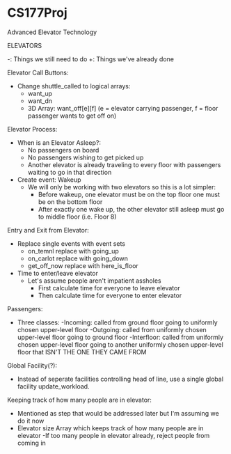 # CS177Proj
Advanced Elevator Technology

ELEVATORS  

-: Things we still need to do
+: Things we've already done

Elevator Call Buttons:
   - Change shuttle_called to logical arrays:
       - want_up
       - want_dn
       - 3D Array: want_off[e][f] (e = elevator carrying passenger, f = floor passenger wants to get off on)

Elevator Process:
   - When is an Elevator Asleep?:
       - No passengers on board
       - No passengers wishing to get picked up
       - Another elevator is already traveling to every floor with passengers waiting to go in that direction
   - Create event: Wakeup
       - We will only be working with two elevators so this is a lot simpler:
            - Before wakeup, one elevator must be on the top floor one must be on the bottom floor
            - After exactly one wake up, the other elevator still asleep must go to middle floor (i.e. Floor 8)

Entry and Exit from Elevator:
   - Replace single events with event sets
       - on_temnl replace with going_up
       - on_carlot replace with going_down
       - get_off_now replace with here_is_floor
   - Time to enter/leave elevator
       - Let's assume people aren't impatient assholes
            - First calculate time for everyone to leave elevator
            - Then calculate time for everyone to enter elevator

Passengers:
   - Three classes:
       -Incoming: called from ground floor going to uniformly chosen upper-level floor
       -Outgoing: called from uniformly chosen upper-level floor going to ground floor
       -Interfloor: called from uniformly chosen upper-level floor going to another uniformly chosen upper-level floor that ISN'T THE ONE THEY CAME FROM

Global Facility(?):
   - Instead of seperate facilities controlling head of line, use a single global facility update_workload.

Keeping track of how many people are in elevator:
   - Mentioned as step that would be addressed later but I'm assuming we do it now
   - Elevator size Array which keeps track of how many people are in elevator
       -If too many people in elevator already, reject people from coming in
